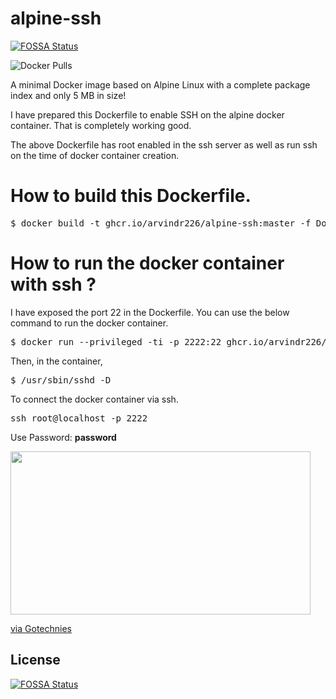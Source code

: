# alpine-ssh
[![FOSSA Status](https://app.fossa.com/api/projects/git%2Bgithub.com%2Farvindr226%2Falpine-ssh.svg?type=shield)](https://app.fossa.com/projects/git%2Bgithub.com%2Farvindr226%2Falpine-ssh?ref=badge_shield)

<img alt="Docker Pulls" src="https://img.shields.io/docker/pulls/arvindr226/alpine-ssh?style=plastic">

A minimal Docker image based on Alpine Linux with a complete package index and only 5 MB in size!

I have prepared this Dockerfile to enable SSH on the alpine docker container.
That is completely working good. 

The above Dockerfile has root enabled in the ssh server as well as run ssh on the time of docker 
container creation.
# How to build this Dockerfile.
<pre>
$ docker build -t ghcr.io/arvindr226/alpine-ssh:master -f Dockerfile .
</pre>

# How to run the docker container with ssh ?

I have exposed the port 22 in the Dockerfile. You can use the below command to run the docker container.

<pre>
$ docker run --privileged -ti -p 2222:22 ghcr.io/arvindr226/alpine-ssh:master
</pre>

Then, in the container,

<pre>
$ /usr/sbin/sshd -D
</pre>

To connect the docker container via ssh.

<pre>
ssh root@localhost -p 2222
</pre>
Use Password: <b> password </b>

<img src="https://media.giphy.com/media/3o7buaZCmo40ZzIQ00/giphy.gif" width="480" height="260.9059233449477"><p><a href="https://gotechnies.net">via Gotechnies</a></p>


## License
[![FOSSA Status](https://app.fossa.com/api/projects/git%2Bgithub.com%2Farvindr226%2Falpine-ssh.svg?type=large)](https://app.fossa.com/projects/git%2Bgithub.com%2Farvindr226%2Falpine-ssh?ref=badge_large)
